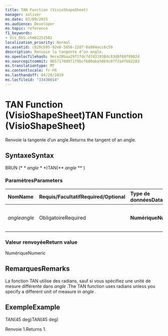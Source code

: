 ```yaml
---
title: TAN Function (VisioShapeSheet)
manager: soliver
ms.date: 03/09/2015
ms.audience: Developer
ms.topic: reference
f1_keywords:
- Vis_DSS.chm82251502
localization_priority: Normal
ms.assetid: c820cb95-92e8-5d56-22d7-0a984acc6c59
description: Renvoie la tangente d’un angle.
ms.openlocfilehash: 9ece28baa29f1fdc7d7d31938dc83d8f68f8982d
ms.sourcegitcommit: 8657170d071f9bcf680aba50b9c07f2a4fb82283
ms.translationtype: MT
ms.contentlocale: fr-FR
ms.lasthandoff: 04/28/2019
ms.locfileid: "33438014"
---
```

# <a name="tan-function-visioshapesheet"></a><span data-ttu-id="169c7-103">TAN Function (VisioShapeSheet)</span><span class="sxs-lookup"><span data-stu-id="169c7-103">TAN Function (VisioShapeSheet)</span></span>

<span data-ttu-id="169c7-104">Renvoie la tangente d’un angle.</span><span class="sxs-lookup"><span data-stu-id="169c7-104">Returns the tangent of an angle.</span></span>
  
## <a name="syntax"></a><span data-ttu-id="169c7-105">Syntaxe</span><span class="sxs-lookup"><span data-stu-id="169c7-105">Syntax</span></span>

<span data-ttu-id="169c7-106">BRUN (\* \* *angle* \* \*)</span><span class="sxs-lookup"><span data-stu-id="169c7-106">TAN(\*\* *angle* \*\* )</span></span> 
  
### <a name="parameters"></a><span data-ttu-id="169c7-107">Paramètres</span><span class="sxs-lookup"><span data-stu-id="169c7-107">Parameters</span></span>

|<span data-ttu-id="169c7-108">**Nom**</span><span class="sxs-lookup"><span data-stu-id="169c7-108">**Name**</span></span>|<span data-ttu-id="169c7-109">**Requis/Facultatif**</span><span class="sxs-lookup"><span data-stu-id="169c7-109">**Required/Optional**</span></span>|<span data-ttu-id="169c7-110">**Type de données**</span><span class="sxs-lookup"><span data-stu-id="169c7-110">**Data Type**</span></span>|<span data-ttu-id="169c7-111">**Description**</span><span class="sxs-lookup"><span data-stu-id="169c7-111">**Description**</span></span>|
|:-----|:-----|:-----|:-----|
| <span data-ttu-id="169c7-112">_angle_</span><span class="sxs-lookup"><span data-stu-id="169c7-112">_angle_</span></span> <br/> |<span data-ttu-id="169c7-113">Obligatoire</span><span class="sxs-lookup"><span data-stu-id="169c7-113">Required</span></span>  <br/> |<span data-ttu-id="169c7-114">**Numérique**</span><span class="sxs-lookup"><span data-stu-id="169c7-114">**Numeric**</span></span> <br/> |<span data-ttu-id="169c7-115">Angle d'obtention de la tangente.</span><span class="sxs-lookup"><span data-stu-id="169c7-115">The angle of which to get the tangent.</span></span>  <br/> |
   
### <a name="return-value"></a><span data-ttu-id="169c7-116">Valeur renvoyée</span><span class="sxs-lookup"><span data-stu-id="169c7-116">Return value</span></span>

<span data-ttu-id="169c7-117">Numérique</span><span class="sxs-lookup"><span data-stu-id="169c7-117">Numeric</span></span>
  
## <a name="remarks"></a><span data-ttu-id="169c7-118">Remarques</span><span class="sxs-lookup"><span data-stu-id="169c7-118">Remarks</span></span>

<span data-ttu-id="169c7-119">La fonction TAN utilise des radians, sauf si vous spécifiez une unité de mesure différente dans *angle* .</span><span class="sxs-lookup"><span data-stu-id="169c7-119">The TAN function uses radians unless you specify a different unit of measure in  *angle*  .</span></span> 
  
## <a name="example"></a><span data-ttu-id="169c7-120">Exemple</span><span class="sxs-lookup"><span data-stu-id="169c7-120">Example</span></span>

<span data-ttu-id="169c7-121">TAN(45 deg)</span><span class="sxs-lookup"><span data-stu-id="169c7-121">TAN(45 deg)</span></span> 
  
<span data-ttu-id="169c7-122">Renvoie 1.</span><span class="sxs-lookup"><span data-stu-id="169c7-122">Returns 1.</span></span> 
  

